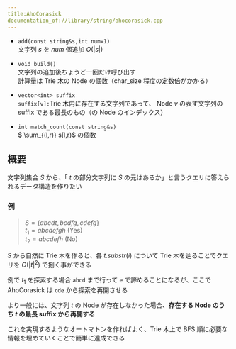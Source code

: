 ```yaml
---
title:AhoCorasick
documentation_of://library/string/ahocorasick.cpp
---
```

* ```add(const string&s,int num=1)```  
文字列 $s$ を $num$ 個追加
$O(|s|)$

* ```void build()```  
文字列の追加後ちょうど一回だけ呼び出す  
計算量は Trie 木の Node の個数（char_size 程度の定数倍がかかる）

* ```vector<int> suffix```  
```suffix[v]:```Trie 木内に存在する文字列であって、 Node $v$ の表す文字列の suffix である最長のもの（の Node のインデックス）

* ```int match_count(const string&s)```  
$ \sum_{(l,r)} s[l,r)$ の個数 

## 概要
文字列集合 $S$ から、「 $t$ の部分文字列に $S$ の元はあるか」と言うクエリに答えられるデータ構造を作りたい  

### 例
>$S=\{abcdt,bcdfg,cdefg\}$  
>$t_1=abcdefgh$ (Yes)  
>$t_2=abcdefh$ (No)  


$S$ から自然に Trie 木を作ると、各 $t.substr(i)$ について Trie 木を辿ることでクエリを $O(|t|^2)$ で捌く事ができる  

例で $t_1$ を探索する場合 ```abcd``` まで行って ```e``` で諦めることになるが、ここで AhoCorasick は ```cde``` から探索を再開させる

より一般には、文字列 $t$ の Node が存在しなかった場合、**存在する Node のうち $t$ の最長 suffix から再開する**  

これを実現するようなオートマトンを作ればよく、Trie 木上で BFS 順に必要な情報を埋めていくことで簡単に達成できる